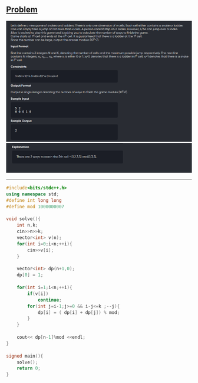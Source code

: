 [Problem](https://online.codingblocks.com/app/player/239940/content/227467/4833/code-challenge)
---

![alt image](img/1.png)
![alt image](img/2.png)

---

```cpp
#include<bits/stdc++.h>
using namespace std;
#define int long long 
#define mod 1000000007

void solve(){
	int n,k;
	cin>>n>>k;
	vector<int> v(n);
	for(int i=0;i<n;++i){
		cin>>v[i];
	}

	vector<int> dp(n+1,0);
	dp[0] = 1;

	for(int i=1;i<n;++i){
		if(v[i])
			continue;
		for(int j=i-1;j>=0 && i-j<=k ;--j){
			dp[i] = ( dp[i] + dp[j]) % mod;
		}
	}

	cout<< dp[n-1]%mod <<endl;
}

signed main(){
	solve();
	return 0;
}
```